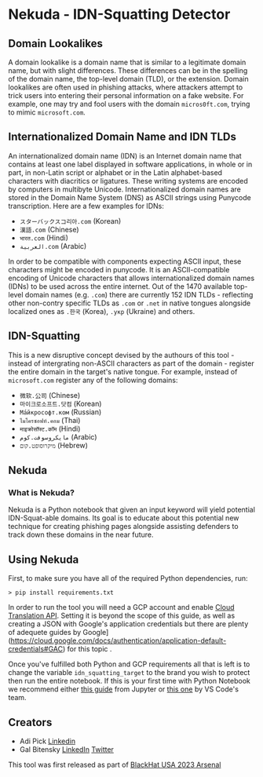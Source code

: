 # Nekuda - IDN-Squatting Detector
## Domain Lookalikes
A domain lookalike is a domain name that is similar to a legitimate domain name, but with slight differences. These differences can be in the spelling of the domain name, the top-level domain (TLD), or the extension. Domain lookalikes are often used in phishing attacks, where attackers attempt to trick users into entering their personal information on a fake website.
For example, one may try and fool users with the domain `micros0ft.com`, trying to mimic `microsoft.com`.
## Internationalized Domain Name and IDN TLDs
An internationalized domain name (IDN) is an Internet domain name that contains at least one label displayed in software applications, in whole or in part, in non-Latin script or alphabet or in the Latin alphabet-based characters with diacritics or ligatures. These writing systems are encoded by computers in multibyte Unicode. Internationalized domain names are stored in the Domain Name System (DNS) as ASCII strings using Punycode transcription.
Here are a few examples for IDNs:
- `スターバックスコ리아.com` (Korean)
- `漢語.com` (Chinese)
- `भारत.com` (Hindi)
- `العربية.com` (Arabic)

In order to be compatible with components expecting ASCII input, these characters might be encoded in punycode. It is an ASCII-compatible encoding of Unicode characters that allows internationalized domain names (IDNs) to be used across the entire internet. 
Out of the 1470 available top-level domain names (e.g. `.com`) there are currently 152 IDN TLDs - reflecting other non-contry specific TLDs as `.com` or `.net` in native tongues alongside localized ones as `.한국` (Korea), `.укр` (Ukraine) and others.
## IDN-Squatting
This is a new disruptive concept devised by the authours of this tool - instead of intergrating non-ASCII characters as part of the domain - register the entire domain in the target's native tongue. For example, instead of `microsoft.com` register any of the following domains:
- `微软.公司` (Chinese)
- `마이크로소프트.닷컴` (Korean)
- `Ма́йкрософт.ком` (Russian)
- `ไมโครซอฟท์.คอม` (Thai)
- `माइक्रोसॉफ्ट.कॉम` (Hindi)
- `مايكروسوفت.كوم` (Arabic)
- `מיקרוסופט.קום` (Hebrew)

## Nekuda
### What is Nekuda?
Nekuda is a Python notebook that given an input keyword will yield potential IDN-Squat-able domains. Its goal is to educate about this potential new technique for creating phishing pages alongside assisting defenders to track down these domains in the near future.
## Using Nekuda
First, to make sure you have all of the required Python dependencies, run:
```
> pip install requirements.txt
```
In order to run the tool you will need a GCP account and enable [Cloud Translation API](https://cloud.google.com/translate/docs/reference/libraries/v2/python). Setting it is beyond the scope of this guide, as well as creating a JSON with Google's application credentials but there are plenty of adequete guides by Google](https://cloud.google.com/docs/authentication/application-default-credentials#GAC) for this topic .

Once you've fulfilled both Python and GCP requirements all that is left is to change the variable `idn_squatting_target` to the brand you wish to protect then run the entire notebook. If this is your first time with Python Notebook we recommend either [this guide](https://jupyter-notebook-beginner-guide.readthedocs.io/en/latest/what_is_jupyter.html) from Jupyter or [this one](https://code.visualstudio.com/docs/datascience/jupyter-notebooks) by VS Code's team.

## Creators
- Adi Pick [Linkedin](https://www.linkedin.com/in/adi-pick-52b97916a/)
- Gal Bitensky [LinkedIn](https://www.linkedin.com/in/gal-bitensky/) [Twitter](https://twitter.com/gal_b1t)

This tool was first released as part of [BlackHat USA 2023 Arsenal](https://www.blackhat.com/us-23/arsenal/schedule/#nekuda-idn-squatting-detector-33540)
